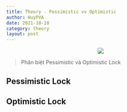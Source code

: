 ```yaml
---
title: Theory - Pessimistic vs Optimistic
author: HuyPVA
date: 2021-10-18
category: theory
layout: post
---
```


<div align="center">
    <img src="../assets/images/sonar_qube/sonar_qube.png"/>
</div>

> Phân biệt Pessimistic và Optimistic Lock 

## Pessimistic Lock

## Optimistic Lock